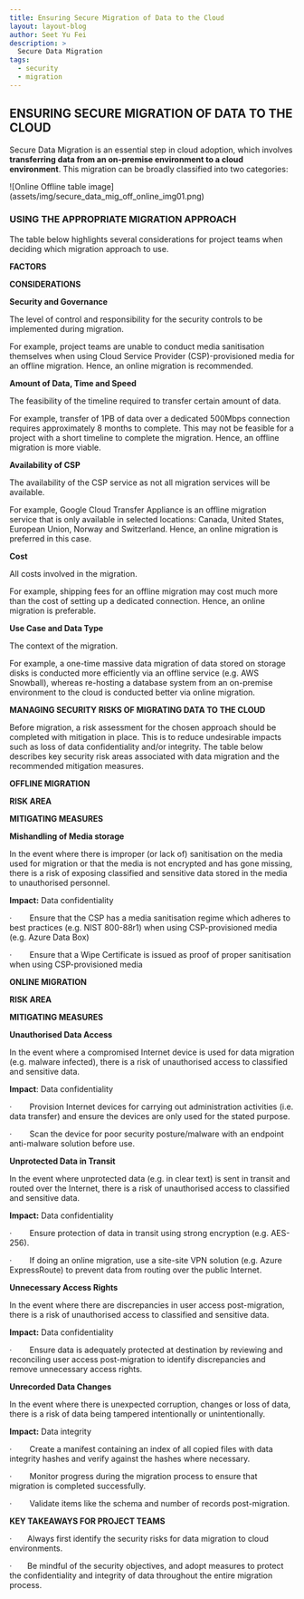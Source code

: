 ```yaml
---
title: Ensuring Secure Migration of Data to the Cloud
layout: layout-blog
author: Seet Yu Fei
description: >
  Secure Data Migration
tags:
  - security
  - migration
---
```

 ## ENSURING SECURE MIGRATION OF DATA TO THE CLOUD

Secure Data Migration is an essential step in cloud adoption, which involves **transferring data from an on-premise environment to a cloud environment**. This migration can be broadly classified into two categories:

![Online Offline table image] (assets/img/secure_data_mig_off_online_img01.png)

### USING THE APPROPRIATE MIGRATION APPROACH

The table below highlights several considerations for project teams when deciding which migration approach to use. 

**FACTORS**

**CONSIDERATIONS**

**Security and Governance**

The level of control and responsibility for the security controls to be implemented during migration.

For example, project teams are unable to conduct media sanitisation themselves when using Cloud Service Provider (CSP)-provisioned media for an offline migration. Hence, an online migration is recommended.

**Amount of Data, Time and Speed**

The feasibility of the timeline required to transfer certain amount of data.

For example, transfer of 1PB of data over a dedicated 500Mbps connection requires approximately 8 months to complete. This may not be feasible for a project with a short timeline to complete the migration. Hence, an offline migration is more viable.

**Availability of CSP**

The availability of the CSP service as not all migration services will be available.

For example, Google Cloud Transfer Appliance is an offline migration service that is only available in selected locations: Canada, United States, European Union, Norway and Switzerland. Hence, an online migration is preferred in this case.

**Cost**

All costs involved in the migration.

For example, shipping fees for an offline migration may cost much more than the cost of setting up a dedicated connection. Hence, an online migration is preferable.

**Use Case and Data Type**

The context of the migration.

For example, a one-time massive data migration of data stored on storage disks is conducted more efficiently via an offline service (e.g. AWS Snowball), whereas re-hosting a database system from an on-premise environment to the cloud is conducted better via online migration.

**MANAGING SECURITY RISKS OF MIGRATING DATA TO THE CLOUD**

Before migration, a risk assessment for the chosen approach should be completed with mitigation in place. This is to reduce undesirable impacts such as loss of data confidentiality and/or integrity. The table below describes key security risk areas associated with data migration and the recommended mitigation measures.

**OFFLINE MIGRATION**

**RISK AREA**

**MITIGATING MEASURES**

**Mishandling of Media storage**

In the event where there is improper (or lack of) sanitisation on the media used for migration or that the media is not encrypted and has gone missing, there is a risk of exposing classified and sensitive data stored in the media to unauthorised personnel.

**Impact:** Data confidentiality

·        Ensure that the CSP has a media sanitisation regime which adheres to best practices (e.g. NIST 800-88r1) when using CSP-provisioned media (e.g. Azure Data Box)

·        Ensure that a Wipe Certificate is issued as proof of proper sanitisation when using CSP-provisioned media

**ONLINE MIGRATION**

**RISK AREA**

**MITIGATING MEASURES**

**Unauthorised Data Access**

In the event where a compromised Internet device is used for data migration (e.g. malware infected), there is a risk of unauthorised access to classified and sensitive data.

**Impact**: Data confidentiality

·        Provision Internet devices for carrying out administration activities (i.e. data transfer) and ensure the devices are only used for the stated purpose.

·        Scan the device for poor security posture/malware with an endpoint anti-malware solution before use.

**Unprotected Data in Transit**

In the event where unprotected data (e.g. in clear text) is sent in transit and routed over the Internet, there is a risk of unauthorised access to classified and sensitive data.

**Impact:** Data confidentiality

·        Ensure protection of data in transit using strong encryption (e.g. AES-256).

·        If doing an online migration, use a site-site VPN solution (e.g. Azure ExpressRoute) to prevent data from routing over the public Internet.

**Unnecessary Access Rights**

In the event where there are discrepancies in user access post-migration, there is a risk of unauthorised access to classified and sensitive data.

**Impact:** Data confidentiality

·        Ensure data is adequately protected at destination by reviewing and reconciling user access post-migration to identify discrepancies and remove unnecessary access rights.

**Unrecorded Data Changes**

In the event where there is unexpected corruption, changes or loss of data, there is a risk of data being tampered intentionally or unintentionally.

**Impact:** Data integrity

·        Create a manifest containing an index of all copied files with data integrity hashes and verify against the hashes where necessary.

·        Monitor progress during the migration process to ensure that migration is completed successfully.

·        Validate items like the schema and number of records post-migration.

**KEY TAKEAWAYS FOR PROJECT TEAMS**

·       Always first identify the security risks for data migration to cloud environments.

·       Be mindful of the security objectives, and adopt measures to protect the confidentiality and integrity of data throughout the entire migration process.
